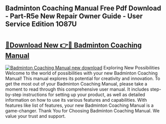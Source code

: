 ## Badminton Coaching Manual Free Pdf Download - Part-R5e New Repair Owner Guide - User Service Edition 1O87U

# <h2><a href="http://cf12913.oget.top/?id=Badminton+Coaching+Manual">🔗Download New 👉🔴 Badminton Coaching Manual</a></h2>

[![Badminton Coaching Manual new download](https://i.imgur.com/5g1atiW.png)](http://cf12913.oget.top/?id=Badminton+Coaching+Manual)
Exploring New Possibilities Welcome to the world of possibilities with your new Badminton Coaching Manual! This manual explores its potential for creativity and innovation. To get the most out of your Badminton Coaching Manual, please take a moment to read through this comprehensive user manual. It includes step-by-step instructions for setting up your product, as well as detailed information on how to use its various features and capabilities. With features like list of features, your new Badminton Coaching Manual is a game-changer. Thank You for Choosing Badminton Coaching Manual. We value your trust and support.
